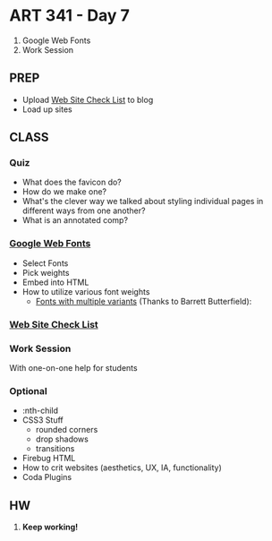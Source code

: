 ART 341 - Day 7
=======================================

1. Google Web Fonts
2. Work Session


PREP
---------------------------------------
- Upload [Web Site Check List](http://teaching.thomhines.com/resources/Site%20Launch%20Checklist.pdf) to blog
- Load up sites


CLASS
---------------------------------------

### Quiz
- What does the favicon do?
- How do we make one?
- What's the clever way we talked about styling individual pages in different ways from one another?
- What is an annotated comp?


### [Google Web Fonts](http://www.google.com/fonts/)

- Select Fonts
- Pick weights
- Embed into HTML
- How to utilize various font weights
	- [Fonts with multiple variants](http://somadesign.ca/demos/better-google-fonts/) (Thanks to Barrett Butterfield): 


### [Web Site Check List](http://teaching.thomhines.com/resources/Site%20Launch%20Checklist.pdf)

### Work Session
With one-on-one help for students




### Optional
- :nth-child
- CSS3 Stuff
	- rounded corners
	- drop shadows
	- transitions
- Firebug HTML
- How to crit websites (aesthetics, UX, IA, functionality)
- Coda Plugins


HW
---------------------------------------

1. **Keep working!**
